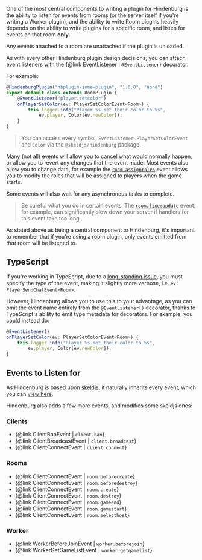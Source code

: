 One of the most central components to writing a plugin for Hindenburg is the ability to listen for events from rooms (or the server itself if you're writing a Worker plugin), and the ability to write Room plugins heavily depends on the ability to write plugins for a specific room, and listen for events on that room **only**.

Any events attached to a room are unattached if the plugin is unloaded.

As with every other Hindenburg plugin design decisions; you can attach event listeners with the {@link EventListener | `@EventListener`} decorator.

For example:
```ts
@HindenburgPlugin("hbplugin-some-plugin", "1.0.0", "none")
export default class extends RoomPlugin {
    @EventListener("player.setcolor")
    onPlayerSetColor(ev: PlayerSetColorEvent<Room>) {
        this.logger.info("Player %s set their color to %s",
            ev.player, Color[ev.newColor]);
    }
}
```

> You can access every symbol, `EventListener`, `PlayerSetColorEvent` and `Color` via the `@skeldjs/hindenburg` package.

Many (not all) events will allow you to cancel what would normally happen, or allow you to revert any changes that the event made. Most events also allow you to change data, for example the [`room.assignroles`](https://skeld.js.org/classes/core.RoomAssignRolesEvent.html) event allows you to modify the roles that will be assigned to players when the game starts.

Some events will also wait for any asynchronous tasks to complete.

> Be careful what you do in certain events. The [`room.fixedupdate`](https://skeld.js.org/classes/core.RoomFixedUpdateEvent.html) event, for example, can significantly slow down your server if handlers for this event take too long.

As stated above as being a central component to Hindenburg, it's important to remember that if you're using a room plugin, only events emitted from _that_ room will be listened to.

## TypeScript
If you're working in TypeScript, due to a [long-standing issue](https://github.com/Microsoft/TypeScript/issues/4881), you must specify the type of the event, making it slightly more verbose, i.e. `ev: PlayerSendChatEvent<Room>`.

However, Hindenburg allows you to use this to your advantage, as you can omit the event name entirely from the `@EventListener()` decorator, thanks to TypeScript's ability to emit type metadata for decorators. For example, you could instead do:
```ts
@EventListener()
onPlayerSetColor(ev: PlayerSetColorEvent<Room>) {
    this.logger.info("Player %s set their color to %s",
        ev.player, Color[ev.newColor]);
}
```

## Events to Listen for
As Hindenburg is based upon [skeldjs](https://skeld.js.org), it naturally inherits every event, which you can [view here](https://skeld.js.org/pages/Information/Events.html#event-list).

Hindenburg also adds a few more events, and modifies some skeldjs ones:

### Clients
* {@link ClientBanEvent | `client.ban`}
* {@link ClientBroadcastEvent | `client.broadcast`}
* {@link ClientConnectEvent | `client.connect`}

### Rooms
* {@link ClientConnectEvent | `room.beforecreate`}
* {@link ClientConnectEvent | `room.beforedestroy`}
* {@link ClientConnectEvent | `room.create`}
* {@link ClientConnectEvent | `room.destroy`}
* {@link ClientConnectEvent | `room.gameend`}
* {@link ClientConnectEvent |  `room.gamestart`}
* {@link ClientConnectEvent | `room.selecthost`}

### Worker
* {@link WorkerBeforeJoinEvent | `worker.beforejoin`}
* {@link WorkerGetGameListEvent | `worker.getgamelist`}

